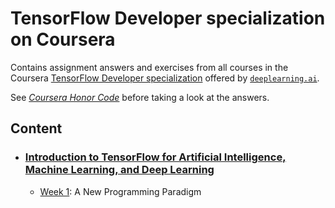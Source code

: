 # TensorFlow Developer specialization on Coursera

Contains assignment answers and exercises from all courses in the Coursera [TensorFlow Developer specialization](https://www.coursera.org/professional-certificates/tensorflow-in-practice) offered by [`deeplearning.ai`](https://www.deeplearning.ai/courses/tensorflow-developer-professional-certificate/).

See <i>[Coursera Honor Code](https://www.coursera.support/s/article/209818863-Coursera-Honor-Code?language=en_US)</i> before taking a look at the answers.

## Content
- ### [Introduction to TensorFlow for Artificial Intelligence, Machine Learning, and Deep Learning](https://github.com/CheesyFrappe/deeplearning.ai-tensorflow-developer-course/tree/master/1.%20Introduction%20to%20TensorFlow)
  * [Week 1](https://github.com/CheesyFrappe/deeplearning.ai-tensorflow-developer-course/tree/master/1.%20Introduction%20to%20TensorFlow/Week1): A New Programming Paradigm
  
